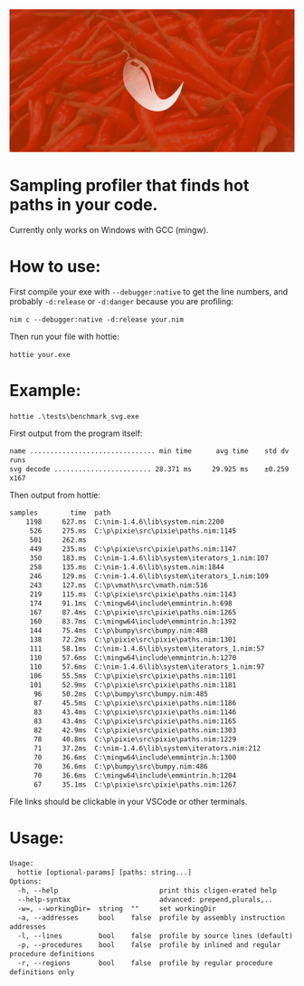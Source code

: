 <img src="docs/banner.png">

# Sampling profiler that finds hot paths in your code.

Currently only works on Windows with GCC (mingw).

# How to use:

First compile your exe with `--debugger:native` to get the line numbers, and probably `-d:release` or `-d:danger` because you are profiling:

`nim c --debugger:native -d:release your.nim`

Then run your file with hottie:

`hottie your.exe`

# Example:

`hottie .\tests\benchmark_svg.exe`

First output from the program itself:

```
name ............................... min time      avg time    std dv   runs
svg decode ........................ 28.371 ms     29.925 ms    ±0.259   x167
```

Then output from hottie:

```
samples        time  path
    1198     627.ms  C:\nim-1.4.6\lib\system.nim:2200
     526     275.ms  C:\p\pixie\src\pixie\paths.nim:1145
     501     262.ms
     449     235.ms  C:\p\pixie\src\pixie\paths.nim:1147
     350     183.ms  C:\nim-1.4.6\lib\system\iterators_1.nim:107
     258     135.ms  C:\nim-1.4.6\lib\system.nim:1844
     246     129.ms  C:\nim-1.4.6\lib\system\iterators_1.nim:109
     243     127.ms  C:\p\vmath\src\vmath.nim:516
     219     115.ms  C:\p\pixie\src\pixie\paths.nim:1143
     174     91.1ms  C:\mingw64\include\emmintrin.h:698
     167     87.4ms  C:\p\pixie\src\pixie\paths.nim:1265
     160     83.7ms  C:\mingw64\include\emmintrin.h:1392
     144     75.4ms  C:\p\bumpy\src\bumpy.nim:488
     138     72.2ms  C:\p\pixie\src\pixie\paths.nim:1301
     111     58.1ms  C:\nim-1.4.6\lib\system\iterators_1.nim:57
     110     57.6ms  C:\mingw64\include\emmintrin.h:1270
     110     57.6ms  C:\nim-1.4.6\lib\system\iterators_1.nim:97
     106     55.5ms  C:\p\pixie\src\pixie\paths.nim:1101
     101     52.9ms  C:\p\pixie\src\pixie\paths.nim:1181
      96     50.2ms  C:\p\bumpy\src\bumpy.nim:485
      87     45.5ms  C:\p\pixie\src\pixie\paths.nim:1186
      83     43.4ms  C:\p\pixie\src\pixie\paths.nim:1146
      83     43.4ms  C:\p\pixie\src\pixie\paths.nim:1165
      82     42.9ms  C:\p\pixie\src\pixie\paths.nim:1303
      78     40.8ms  C:\p\pixie\src\pixie\paths.nim:1229
      71     37.2ms  C:\nim-1.4.6\lib\system\iterators.nim:212
      70     36.6ms  C:\mingw64\include\emmintrin.h:1300
      70     36.6ms  C:\p\bumpy\src\bumpy.nim:486
      70     36.6ms  C:\mingw64\include\emmintrin.h:1204
      67     35.1ms  C:\p\pixie\src\pixie\paths.nim:1267
```

File links should be clickable in your VSCode or other terminals.

# Usage:

```
Usage:
  hottie [optional-params] [paths: string...]
Options:
  -h, --help                         print this cligen-erated help
  --help-syntax                      advanced: prepend,plurals,..
  -w=, --workingDir=  string  ""     set workingDir
  -a, --addresses     bool    false  profile by assembly instruction addresses
  -l, --lines         bool    false  profile by source lines (default)
  -p, --procedures    bool    false  profile by inlined and regular procedure definitions
  -r, --regions       bool    false  profile by regular procedure definitions only
```
